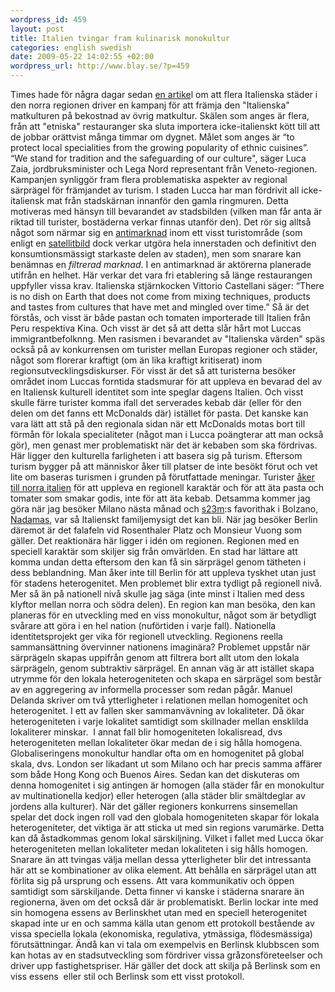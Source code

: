 ```yaml
--- 
wordpress_id: 459 
layout: post
title: Italien tvingar fram kulinarisk monokultur 
categories: english swedish 
date: 2009-05-22 14:02:55 +02:00 
wordpress_url: http://www.blay.se/?p=459 
---
```


Times hade för några dagar sedan [en artike](http://www.timesonline.co.uk/tol/life_and_style/food_and_drink/article5622156.ece)l om att flera Italienska städer i den norra regionen driver en kampanj för att främja den "Italienska" matkulturen på bekostnad av övrig matkultur. Skälen som anges är flera, från att "etniska" restauranger ska sluta importera icke-italienskt kött till att de jobbar orättvist många timmar om dygnet. Målet som anges är “to protect local specialities from the growing popularity of ethnic cuisines”. “We stand for tradition and the safeguarding of our culture", säger Luca Zaia, jordbruksminister och Lega Nord representant från Veneto-regionen. Kampanjen synliggör fram flera problematiska aspekter av regional särprägel för främjandet av turism. I staden Lucca har man fördrivit all icke-italiensk mat från stadskärnan innanför den gamla ringmuren. Detta motiveras med hänsyn till bevarandet av stadsbilden (vilken man får anta är riktad till turister, bostäderna verkar finnas utanför den). Det rör sig alltså något som närmar sig en [antimarknad](http://www.google.se/search?q=antimarknad) inom ett visst turistområde (som enligt en [satellitbild](http://maps.google.com/maps?f=q&source=s_q&hl=sv&geocode=&q=lucca+italy&sll=37.0625,-95.677068&sspn=33.984987,79.101563&ie=UTF8&ll=43.841832,10.508766&spn=0.03021,0.077248&t=h&z=14) dock verkar utgöra hela innerstaden och definitivt den konsumtionsmässigt starkaste delen av staden), men som snarare kan benämnas en *filtrerad marknad*. I en antimarknad är aktörerna planerade utifrån en helhet. Här verkar det vara fri etablering så länge restaurangen uppfyller vissa krav. Italienska stjärnkocken Vittorio Castellani säger: “There is no dish on Earth that does not come from mixing techniques, products and tastes from cultures that have met and mingled over time.” Så är det förstås, och visst är både pastan och tomaten importerade till Italien från Peru respektiva Kina. Och visst är det så att detta slår hårt mot Luccas immigrantbefolknng. Men rasismen i bevarandet av "Italienska värden" späs också på av konkurrensen om turister mellan Europas regioner och städer, något som florerar kraftigt (om än lika kraftigt kritiserat) inom regionsutvecklingsdiskurser. För visst är det så att turisterna besöker området inom Luccas forntida stadsmurar för att uppleva en bevarad del av en Italiensk kulturell identitet som inte speglar dagens Italien. Och visst skulle färre turister komma ifall det serverades kebab där (eller för den delen om det fanns ett McDonalds där) istället för pasta. Det kanske kan vara lätt att stå på den regionala sidan när ett McDonalds motas bort till förmån för lokala specialiteter (något man i Lucca poängterar att man också gör), men genast mer problematiskt när det är kebaben som ska fördrivas. Här ligger den kulturella farligheten i att basera sig på turism. Eftersom turism bygger på att människor åker till platser de inte besökt förut och vet lite om baseras turismen i grunden på förutfattade meningar. Turister [åker till norra italien](http://www.piratbyran.org/s23m/) för att uppleva en regionell karaktär och för att äta pasta och tomater som smakar godis, inte för att äta kebab. Detsamma kommer jag göra när jag besöker Milano nästa månad och [s23m](http://www.piratbyran.org/s23m/):s favorithak i Bolzano, [Nadamas](http://www.flickr.com/photos/oscar-tramor/3256631008/), var så Italienskt familjemysigt det kan bli. När jag besöker Berlin däremot är det falafeln vid Rosenthaler Platz och Monsieur Vuong som gäller. Det reaktionära här ligger i idén om regionen. Regionen med en speciell karaktär som skiljer sig från omvärlden. En stad har lättare att komma undan detta eftersom den kan få sin särprägel genom tätheten i dess beblandning. Man åker inte till Berlin för att uppleva tyskhet utan just för stadens heterogenitet. Men problemet blir extra tydligt på regionell nivå. Mer så än på nationell nivå skulle jag säga (inte minst i Italien med dess klyftor mellan norra och södra delen). En region kan man besöka, den kan planeras för en utveckling med en viss monokultur, något som är betydligt svårare att göra i en hel nation (nuförtiden i varje fall). Nationella identitetsprojekt ger vika för regionell utveckling. Regionens reella sammansättning övervinner nationens imaginära? Problemet uppstår när särprägeln skapas uppifrån genom att filtrera bort allt utom den lokala särprägeln, genom subtraktiv särprägel. En annan väg är att istället skapa utrymme för den lokala heterogeniteten och skapa en särprägel som består av en aggregering av informella processer som redan pågår. Manuel Delanda skriver om två ytterligheter i relationen mellan homogenitet och heterogenitet. I ett av fallen sker sammanvävning av lokaliteter. Då ökar heterogeniteten i varje lokalitet samtidigt som skillnader mellan ensklilda lokaliterer minskar.  I annat fall blir homogeniteten lokalisread, dvs heterogeniteten mellan lokaliteter ökar medan de i sig hålla homogena. Globaliseringens monokultur handlar ofta om en homogenitet på global skala, dvs. London ser likadant ut som Milano och har precis samma affärer som både Hong Kong och Buenos Aires. Sedan kan det diskuteras om denna homogenitet i sig antingen är homogen (alla städer får en monokultur av multinationella kedjor) eller heterogen (alla städer blir smältdeglar av jordens alla kulturer). När det gäller regioners konkurrens sinsemellan spelar det dock ingen roll vad den globala homogeniteten skapar för lokala heterogeniteter, det viktiga är att sticka ut med sin regions varumärke. Detta kan då åstadkommas genom lokal särskiljning. Vilket i fallet med Lucca ökar heterogeniteten mellan lokaliteter medan lokaliteten i sig hålls homogen. Snarare än att tvingas välja mellan dessa ytterligheter blir det intressanta här att se kombinationer av olika element. Att behålla en särprägel utan att förlita sig på ursprung och essens. Att vara kommunikativ och öppen samtidigt som särskiljande. Detta finner vi kanske i städerna snarare än regionerna, även om det också där är problematiskt. Berlin lockar inte med sin homogena essens av Berlinskhet utan med en speciell heterogenitet skapad inte ur en och samma källa utan genom ett protokoll bestående av vissa speciella lokala (ekonomiska, regulativa, ytmässiga, flödesmässiga) förutsättningar. Ändå kan vi tala om exempelvis en Berlinsk klubbscen som kan hotas av en stadsutveckling som fördriver vissa gråzonsföreteelser och driver upp fastighetspriser. Här gäller det dock att skilja på Berlinsk som en viss essens  eller stil och Berlinsk som ett visst protokoll. 